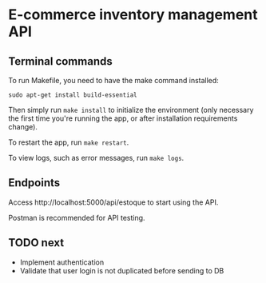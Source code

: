 # E-commerce inventory management API

## Terminal commands

To run Makefile, you need to have the make command installed:

```
sudo apt-get install build-essential
```

Then simply run `make install` to initialize the environment (only necessary the first time you're running the app, or after installation requirements change).

To restart the app, run `make restart`.

To view logs, such as error messages, run `make logs`.

## Endpoints

Access http://localhost:5000/api/estoque to start using the API.

Postman is recommended for API testing.

## TODO next

- Implement authentication
- Validate that user login is not duplicated before sending to DB
